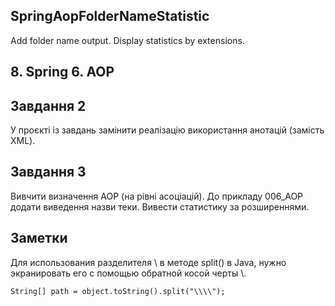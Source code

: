 ## SpringAopFolderNameStatistic
Add folder name output. Display statistics by extensions.
## 8. Spring 6. AOP
## Завдання 2

У проєкті із завдань замінити реалізацію використання анотацій (замість XML).

## Завдання 3

Вивчити визначення AOP (на рівні асоціацій). До прикладу 006_AOP додати виведення назви теки. Вивести статистику за розширеннями. 

## Заметки

Для использования разделителя \ в методе split() в Java, нужно экранировать его с помощью обратной косой черты \\.
```
String[] path = object.toString().split("\\\\");
```
